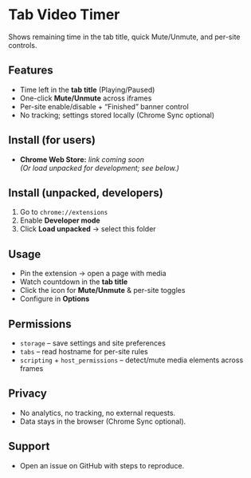 # Tab Video Timer

Shows remaining time in the tab title, quick Mute/Unmute, and per-site controls.

## Features
- Time left in the **tab title** (Playing/Paused)
- One-click **Mute/Unmute** across iframes
- Per-site enable/disable + “Finished” banner control
- No tracking; settings stored locally (Chrome Sync optional)

## Install (for users)
- **Chrome Web Store:** _link coming soon_  
  *(Or load unpacked for development; see below.)*

## Install (unpacked, developers)
1. Go to `chrome://extensions`
2. Enable **Developer mode**
3. Click **Load unpacked** → select this folder

## Usage
- Pin the extension → open a page with media
- Watch countdown in the **tab title**
- Click the icon for **Mute/Unmute** & per-site toggles
- Configure in **Options**

## Permissions
- `storage` – save settings and site preferences
- `tabs` – read hostname for per-site rules
- `scripting` + `host_permissions` – detect/mute media elements across frames

## Privacy
- No analytics, no tracking, no external requests.  
- Data stays in the browser (Chrome Sync optional).

## Support
- Open an issue on GitHub with steps to reproduce.